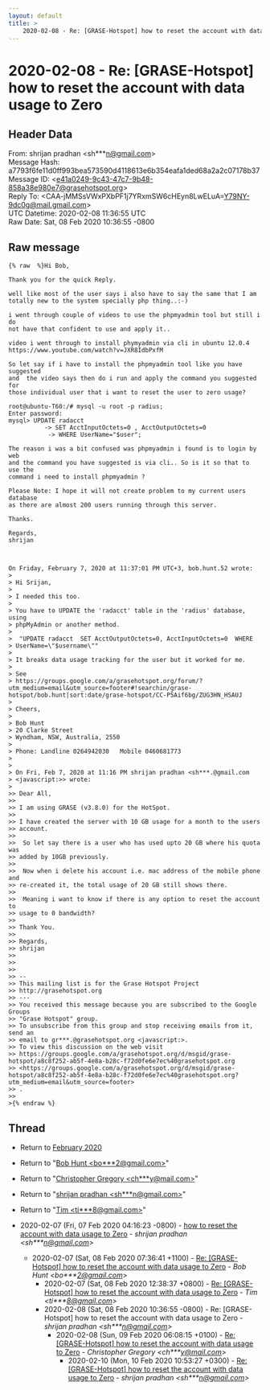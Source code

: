 ```yaml
---
layout: default
title: >
    2020-02-08 - Re: [GRASE-Hotspot] how to reset the account with data usage to Zero
---
```


# 2020-02-08 - Re: [GRASE-Hotspot] how to reset the account with data usage to Zero

## Header Data

From: shrijan pradhan \<sh***n@gmail.com\><br>
Message Hash: a7793f6fe11d0ff993bea573590d4118613e6b354eafa1ded68a2a2c07178b37<br>
Message ID: \<e41a0249-9c43-47c7-9b48-858a38e980e7@grasehotspot.org\><br>
Reply To: \<CAA-jMMSsVWxPXbPF1j7YRxmSW6cHEyn8LwELuA=Y79NY-9dc0g@mail.gmail.com\><br>
UTC Datetime: 2020-02-08 11:36:55 UTC<br>
Raw Date: Sat, 08 Feb 2020 10:36:55 -0800<br>

## Raw message

```
{% raw  %}Hi Bob,

Thank you for the quick Reply.

well like most of the user says i also have to say the same that I am 
totally new to the system specially php thing..:-)

i went through couple of videos to use the phpmyadmin tool but still i do 
not have that confident to use and apply it..

video i went through to install phymyadmin via cli in ubuntu 12.0.4 
https://www.youtube.com/watch?v=JXR8IdbPxfM

So let say if i have to install the phpmyadmin tool like you have suggested 
and  the video says then do i run and apply the command you suggested for 
those individual user that i want to reset the user to zero usage?

root@ubuntu-T60:/# mysql -u root -p radius;
Enter password:
mysql> UPDATE radacct
          -> SET AcctInputOctets=0 , AcctOutputOctets=0
           -> WHERE UserName="$user";

The reason i was a bit confused was phpmyadmin i found is to login by web 
and the command you have suggested is via cli.. So is it so that to use the 
command i need to install phpmyadmin ?

Please Note: I hope it will not create problem to my current users database 
as there are almost 200 users running through this server.

Thanks.

Regards,
shrijan



On Friday, February 7, 2020 at 11:37:01 PM UTC+3, bob.hunt.52 wrote:
>
> Hi Srijan,
>
> I needed this too.
>
> You have to UPDATE the 'radacct' table in the 'radius' database, using 
> phpMyAdmin or another method.
>
>  "UPDATE radacct  SET AcctOutputOctets=0, AcctInputOctets=0  WHERE 
> UserName=\"$username\""
>
> It breaks data usage tracking for the user but it worked for me.
>
> See 
> https://groups.google.com/a/grasehotspot.org/forum/?utm_medium=email&utm_source=footer#!searchin/grase-hotspot/bob.hunt|sort:date/grase-hotspot/CC-P5Aif6bg/ZUG3HN_HSAUJ
>
> Cheers, 
>
> Bob Hunt
> 20 Clarke Street
> Wyndham, NSW, Australia, 2550
>
> Phone: Landline 0264942030   Mobile 0460681773
>
>
> On Fri, Feb 7, 2020 at 11:16 PM shrijan pradhan <sh***.@gmail.com 
> <javascript:>> wrote:
>
>> Dear All,
>>
>> I am using GRASE (v3.8.0) for the HotSpot.
>>
>> I have created the server with 10 GB usage for a month to the users 
>> account.
>>
>>  So let say there is a user who has used upto 20 GB where his quota was 
>> added by 10GB previously.
>>
>>  Now when i delete his account i.e. mac address of the mobile phone and 
>> re-created it, the total usage of 20 GB still shows there.
>>
>>  Meaning i want to know if there is any option to reset the account to 
>> usage to 0 bandwidth?
>>
>> Thank You.
>>
>> Regards,
>> shrijan
>>
>>
>>
>> -- 
>> This mailing list is for the Grase Hotspot Project 
>> http://grasehotspot.org
>> --- 
>> You received this message because you are subscribed to the Google Groups 
>> "Grase Hotspot" group.
>> To unsubscribe from this group and stop receiving emails from it, send an 
>> email to gr***.@grasehotspot.org <javascript:>.
>> To view this discussion on the web visit 
>> https://groups.google.com/a/grasehotspot.org/d/msgid/grase-hotspot/a8c8f252-ab5f-4e8a-b28c-f72d0fe6e7ec%40grasehotspot.org 
>> <https://groups.google.com/a/grasehotspot.org/d/msgid/grase-hotspot/a8c8f252-ab5f-4e8a-b28c-f72d0fe6e7ec%40grasehotspot.org?utm_medium=email&utm_source=footer>
>> .
>>
>{% endraw %}
```

## Thread

+ Return to [February 2020](/archive/2020/02)

+ Return to "[Bob Hunt <bo***2<span>@</span>gmail.com>](/authors/bo___2_at_gmail_com)"
+ Return to "[Christopher Gregory <ch***y<span>@</span>mail.com>](/authors/ch___y_at_mail_com)"
+ Return to "[shrijan pradhan <sh***n<span>@</span>gmail.com>](/authors/sh___n_at_gmail_com)"
+ Return to "[Tim <ti***8<span>@</span>gmail.com>](/authors/ti___8_at_gmail_com)"

+ 2020-02-07 (Fri, 07 Feb 2020 04:16:23 -0800) - [how to reset the account with data usage to Zero](/archive/2020/02/b1d562e3fd80cbdf13101d8cd75d8a60e80a4ec0572f3630ddc76001465b44d6) - _shrijan pradhan \<sh***n@gmail.com\>_
  + 2020-02-07 (Sat, 08 Feb 2020 07:36:41 +1100) - [Re: [GRASE-Hotspot] how to reset the account with data usage to Zero](/archive/2020/02/348bf519d84462a45c7859a21d03efc6b8d15f304af1a96d852cbf89b07a57ff) - _Bob Hunt \<bo***2@gmail.com\>_
    + 2020-02-07 (Sat, 08 Feb 2020 12:38:37 +0800) - [Re: [GRASE-Hotspot] how to reset the account with data usage to Zero](/archive/2020/02/89896a4ecb0d8860ffa7bbd525a6a5a37bc198745797ba2a02afc97d48ee4c0e) - _Tim \<ti***8@gmail.com\>_
    + 2020-02-08 (Sat, 08 Feb 2020 10:36:55 -0800) - Re: [GRASE-Hotspot] how to reset the account with data usage to Zero - _shrijan pradhan \<sh***n@gmail.com\>_
      + 2020-02-08 (Sun, 09 Feb 2020 06:08:15 +0100) - [Re: [GRASE-Hotspot] how to reset the account with data usage to Zero](/archive/2020/02/c966c5c4a02133a447dbd78c21eb3ee22338d0de51389c3204259a5239322755) - _Christopher Gregory \<ch***y@mail.com\>_
        + 2020-02-10 (Mon, 10 Feb 2020 10:53:27 +0300) - [Re: [GRASE-Hotspot] how to reset the account with data usage to Zero](/archive/2020/02/7ece065b654f59988aac198fa6641efe692393caa084ca82cdd8c4173903f122) - _shrijan pradhan \<sh***n@gmail.com\>_

